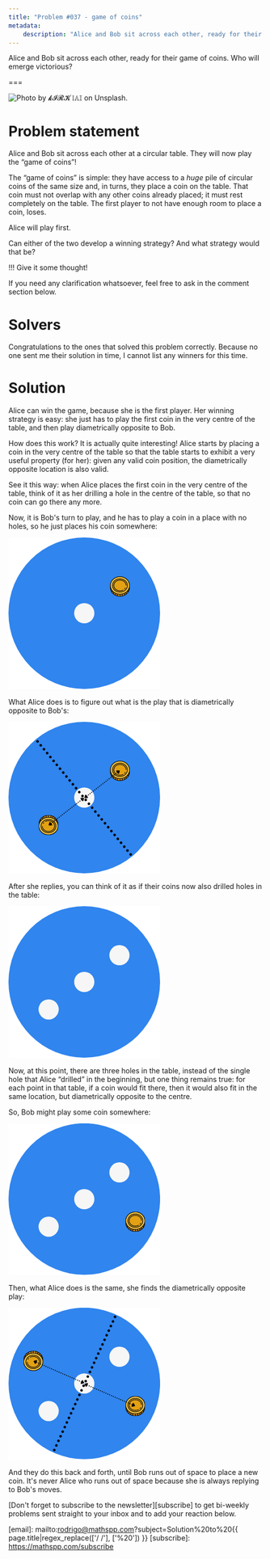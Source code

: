 ```yaml
---
title: "Problem #037 - game of coins"
metadata:
    description: "Alice and Bob sit across each other, ready for their game of coins. Who will emerge victorious?"
---
```


Alice and Bob sit across each other, ready for their game of coins.
Who will emerge victorious?

===

![](thumbnail.png "Photo by 𝓴𝓘𝓡𝓚 𝕝𝔸𝕀 on Unsplash.")

# Problem statement

Alice and Bob sit across each other at a circular table.
They will now play the “game of coins”!

The “game of coins” is simple:
they have access to a _huge_ pile of circular coins of the same size and,
in turns, they place a coin on the table.
That coin must not overlap with any other coins already placed; it must rest completely on the table.
The first player to not have enough room to place a coin, loses.

Alice will play first.

Can either of the two develop a winning strategy?
And what strategy would that be?

!!! Give it some thought!

If you need any clarification whatsoever, feel free to ask in the comment section below.


# Solvers

Congratulations to the ones that solved this problem correctly.
Because no one sent me their solution in time, I cannot list any winners for this time.


# Solution

Alice can win the game, because she is the first player.
Her winning strategy is easy:
she just has to play the first coin in the very centre of the table,
and then play diametrically opposite to Bob.

How does this work?
It is actually quite interesting!
Alice starts by placing a coin in the very centre of the table
so that the table starts to exhibit a very useful property (for her):
given any valid coin position, the diametrically opposite location
is also valid.

See it this way: when Alice places the first coin in the very centre of the table,
think of it as her drilling a hole in the centre of the table,
so that no coin can go there any more.

Now, it is Bob's turn to play, and he has to play a coin in a place with no holes,
so he just places his coin somewhere:

![](_bob_first_move.png)

What Alice does is to figure out what is the play that is diametrically
opposite to Bob's:

![](_alice_first_reply.webp)

After she replies, you can think of it as if their coins now also drilled
holes in the table:

![](_restored.png)

Now, at this point, there are three holes in the table, instead of the single
hole that Alice “drilled” in the beginning, but one thing remains true:
for each point in that table, if a coin would fit there, then it would also
fit in the same location, but diametrically opposite to the centre.

So, Bob might play some coin somewhere:

![](_bob_snd_move.png)

Then, what Alice does is the same, she finds the diametrically opposite play:

![](_alice_snd_reply.png)

And they do this back and forth, until Bob runs out of space to place a new coin.
It's never Alice who runs out of space because she is always replying
to Bob's moves.


[Don't forget to subscribe to the newsletter][subscribe] to get bi-weekly
problems sent straight to your inbox and to add your reaction below.

[email]: mailto:rodrigo@mathspp.com?subject=Solution%20to%20{{ page.title|regex_replace(['/ /'], ['%20']) }}
[subscribe]: https://mathspp.com/subscribe
